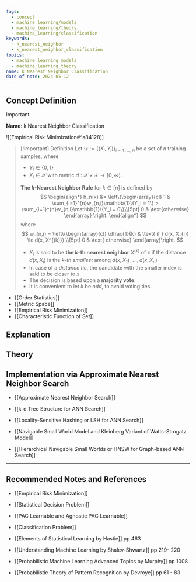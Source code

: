 ```yaml
---
tags:
  - concept
  - machine_learning/models
  - machine_learning/theory
  - machine_learning/classification
keywords:
  - k_nearest_neighbor
  - k_nearest_neighbor_classification
topics:
  - machine_learning_models
  - machine_learning_theory
name: k Nearest Neighbor Classification
date of note: 2024-05-12
---
```


## Concept Definition

>[!important]
>**Name**: k Nearest Neighbor Classification

![[Empirical Risk Minimization#^a84128]]


>[!important] Definition
>Let $\mathcal{D} := \left\{ (X_{i}, Y_{i}) \right\}_{i=1\,{,}\ldots{,}\,n}$ be a set of $n$ training samples, where 
>- $Y_{i}\in \{ 0,1 \}$
>- $X_{i} \in \mathcal{X}$ with metric $d: \mathcal{X} \times \mathcal{X} \to [0, \infty)$.
>
>**The $k$-Nearest Neighbor Rule** for $k \in [n]$ is defined by
>$$
> \begin{align*}
> h_n(x) &= \left\{\begin{array}{cl}
> 1 & \sum_{i=1}^{n}w_{n,i}\mathbb{1}\{Y_i = 1\} > \sum_{i=1}^{n}w_{n,i}\mathbb{1}\{Y_i = 0\}\\[5pt]
> 0 & \text{otherwise}
> \end{array}
> \right.
> \end{align*}
>$$ 
>where 
>$$
>w_{n,i} = \left\{\begin{array}{cl} \dfrac{1}{k} & \text{ if } d(x, X_{i}) \le d(x, X^{(k)}) \\[5pt] 0 & \text{ otherwise} \end{array}\right.
>$$
> 
>- $X_i$ is said to be **the $k$-th nearest neighbor** $X^{(k)}$ of $x$ if the distance $d(x,X_i)$ is the *$k$-th smallest* among $d(x,X_1) \,{,}\ldots{,}\, d(x,X_n)$  
>- In case of a *distance tie*, the candidate with the smaller index is said to be closer to $x$. 
>- The decision is based upon a **majority vote**. 
>- It is convenient to let $k$ be *odd*, to avoid voting ties. 

- [[Order Statistics]]
- [[Metric Space]]
- [[Empirical Risk Minimization]]
- [[Characteristic Function of Set]]



## Explanation


## Theory


## Implementation via Approximate Nearest Neighbor Search

- [[Approximate Nearest Neighbor Search]]
- [[k-d Tree Structure for ANN Search]]
- [[Locality-Sensitive Hashing or LSH for ANN Search]]

- [[Navigable Small World Model and Kleinberg Variant of Watts-Strogatz Model]]
- [[Hierarchical Navigable Small Worlds or HNSW for Graph-based ANN Search]]




-----------
##  Recommended Notes and References


- [[Empirical Risk Minimization]]
- [[Statistical Decision Problem]]
- [[PAC Learnable and Agnostic PAC Learnable]]
- [[Classification Problem]]


- [[Elements of Statistical Learning by Hastie]] pp 463
- [[Understanding Machine Learning by Shalev-Shwartz]] pp 219- 220
- [[Probabilistic Machine Learning Advanced Topics by Murphy]] pp 1008
- [[Probabilistic Theory of Pattern Recognition by Devroye]] pp 61 - 83
